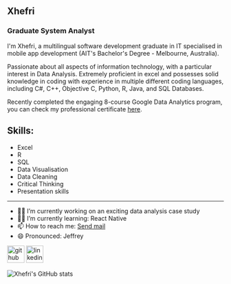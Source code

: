 ## Xhefri
### Graduate System Analyst

I'm Xhefri, a multilingual software development graduate in IT specialised in mobile app development (AIT's Bachelor's Degree - Melbourne, Australia).

Passionate about all aspects of information technology, with a particular interest in Data Analysis. Extremely proficient in excel and possesses solid knowledge in coding with experience in multiple different coding languages, including C#, C++, Objective C, Python, R, Java, and SQL Databases.

Recently completed the engaging 8-course Google Data Analytics program, you can check my professional certificate [here](https://www.credly.com/badges/ad583e80-bd6c-4ea7-b1e9-32833e7c32ce).


Skills: 
-----
* Excel 
* R  
* SQL 
* Data Visualisation
* Data Cleaning
* Critical Thinking
* Presentation skills
-----

- 👨‍💻 I’m currently working on an exciting data analysis case study 
- 👨‍💻 I’m currently learning: React Native 
- 📫 How to reach me:  <a href="mailto:xhefri.bala@outlook.com">Send mail</a> 
- 😄 Pronounced: Jeffrey 


[<img src='https://cdn.jsdelivr.net/npm/simple-icons@3.0.1/icons/github.svg' alt='github' height='40'>](https://github.com/xhefribala)  [<img src='https://cdn.jsdelivr.net/npm/simple-icons@3.0.1/icons/linkedin.svg' alt='linkedin' height='40'>](https://www.linkedin.com/in/xhefri-bala-801871174/)  


![Xhefri's GitHub stats](https://github-readme-stats.vercel.app/api?username=xhefribala&show_icons=true&theme=prussian&border_color:#ADD8E6)
  





